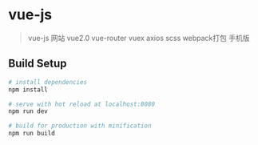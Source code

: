 # vue-js

> vue-js 网站 vue2.0 vue-router vuex axios scss webpack打包 手机版

## Build Setup

``` bash
# install dependencies
npm install

# serve with hot reload at localhost:8080
npm run dev

# build for production with minification
npm run build
```


